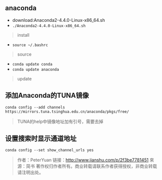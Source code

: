 ## anaconda

+ download:Anaconda2-4.4.0-Linux-x86_64.sh 
+ `./Anaconda2-4.4.0-Linux-x86_64.sh `
> install

+ `source ~/.bashrc`
> source

+ `conda update conda`
+ `conda update anaconda`
> update

## 添加Anaconda的TUNA镜像

`conda config --add channels https://mirrors.tuna.tsinghua.edu.cn/anaconda/pkgs/free/`
> TUNA的help中镜像地址加有引号，需要去掉

## 设置搜索时显示通道地址

`conda config --set show_channel_urls yes`

> 作者：PeterYuan
链接：http://www.jianshu.com/p/2f3be7781451
來源：简书
著作权归作者所有。商业转载请联系作者获得授权，非商业转载请注明出处。
